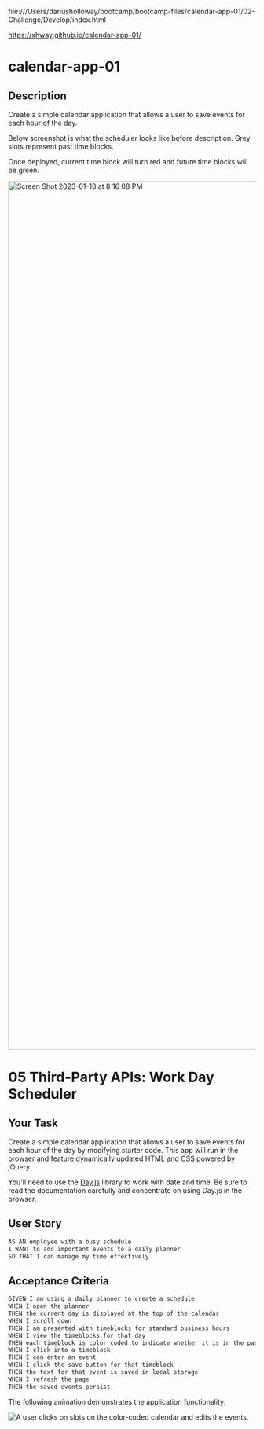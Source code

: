 file:///Users/dariusholloway/bootcamp/bootcamp-files/calendar-app-01/02-Challenge/Develop/index.html

 https://xhway.github.io/calendar-app-01/

# calendar-app-01
## Description
Create a simple calendar application that allows a user to save events for each hour of the day.


Below screenshot is what the scheduler looks like before description. Grey slots represent past time blocks. 

Once deployed, current time block will turn red and future time blocks will be green. 

<img width="1767" alt="Screen Shot 2023-01-18 at 8 16 08 PM" src="https://user-images.githubusercontent.com/118576289/213332734-d93faa35-8c9a-4742-be4b-02166a35adb4.png">


# 05 Third-Party APIs: Work Day Scheduler

## Your Task

Create a simple calendar application that allows a user to save events for each hour of the day by modifying starter code. This app will run in the browser and feature dynamically updated HTML and CSS powered by jQuery.

You'll need to use the [Day.js](https://day.js.org/en/) library to work with date and time. Be sure to read the documentation carefully and concentrate on using Day.js in the browser.

## User Story

```md
AS AN employee with a busy schedule
I WANT to add important events to a daily planner
SO THAT I can manage my time effectively
```

## Acceptance Criteria

```md
GIVEN I am using a daily planner to create a schedule
WHEN I open the planner
THEN the current day is displayed at the top of the calendar
WHEN I scroll down
THEN I am presented with timeblocks for standard business hours
WHEN I view the timeblocks for that day
THEN each timeblock is color coded to indicate whether it is in the past, present, or future
WHEN I click into a timeblock
THEN I can enter an event
WHEN I click the save button for that timeblock
THEN the text for that event is saved in local storage
WHEN I refresh the page
THEN the saved events persist
```

The following animation demonstrates the application functionality:

<!-- @TODO: create ticket to review/update image) -->
![A user clicks on slots on the color-coded calendar and edits the events.](./Assets/05-third-party-apis-homework-demo.gif)
